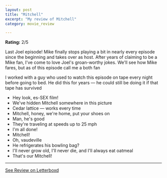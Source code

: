 ```yaml
---
layout: post
title: "Mitchell"
excerpt: "My review of Mitchell"
category: movie_review

---
```


**Rating:** 2/5

Last Joel episode! Mike finally stops playing a bit in nearly every episode since the beginning and takes over as host. After years of claiming to be a Mike fan, I've come to love Joel's groan-worthy jokes. We'll see how Mike fares, but as of this episode call me a both fan

I worked with a guy who used to watch this episode on tape every night before going to bed. He did this for years — he could still be doing it if that tape has survived

* Hey look, es-SEX film!
* We've hidden Mitchell somewhere in this picture
* Cedar lattice — works every time 
* Mitchell, honey, we're home, put your shoes on
* Man, he's good
* They're traveling at speeds up to 25 mph
* I'm all done!
* Mitchell!
* Oh, vaudeville
* He refrigerates his bowling bag?
*  I'll never grow old, I'll never die, and I'll always eat oatmeal
* That's our Mitchell!

<hr>

[See Review on Letterboxd](https://boxd.it/5av81D)
